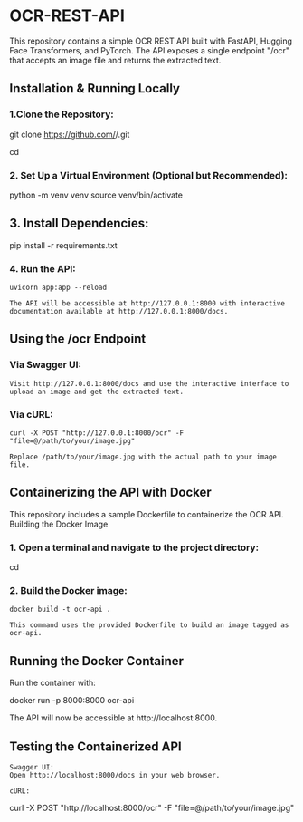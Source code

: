 # OCR-REST-API
This repository contains a simple OCR REST API built with FastAPI, Hugging Face Transformers, and PyTorch. The API exposes a single endpoint "/ocr" that accepts an image file and returns the extracted text.

## Installation & Running Locally

   ### 1.Clone the Repository:

git clone https://github.com/<your-username>/<your-repo-name>.git

cd <your-repo-name>

### 2. Set Up a Virtual Environment (Optional but Recommended):

python -m venv venv
source venv/bin/activate  

## 3. Install Dependencies:

pip install -r requirements.txt

### 4. Run the API:

    uvicorn app:app --reload

    The API will be accessible at http://127.0.0.1:8000 with interactive documentation available at http://127.0.0.1:8000/docs.

## Using the /ocr Endpoint

  ###  Via Swagger UI:
    Visit http://127.0.0.1:8000/docs and use the interactive interface to upload an image and get the extracted text.

   ### Via cURL:

    curl -X POST "http://127.0.0.1:8000/ocr" -F "file=@/path/to/your/image.jpg"

    Replace /path/to/your/image.jpg with the actual path to your image file.

## Containerizing the API with Docker

This repository includes a sample Dockerfile to containerize the OCR API.
Building the Docker Image

   ### 1. Open a terminal and navigate to the project directory:

cd <your-repo-name>

### 2. Build the Docker image:

    docker build -t ocr-api .

    This command uses the provided Dockerfile to build an image tagged as ocr-api.

## Running the Docker Container

Run the container with:

docker run -p 8000:8000 ocr-api

The API will now be accessible at http://localhost:8000.

## Testing the Containerized API

    Swagger UI:
    Open http://localhost:8000/docs in your web browser.

    cURL:

curl -X POST "http://localhost:8000/ocr" -F "file=@/path/to/your/image.jpg"
